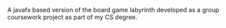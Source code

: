 A javafx based version of the board game labyrinth developed as a group coursework project as part of my CS degree.
